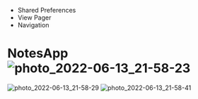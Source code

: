 + Shared Preferences
+ View Pager
+ Navigation
# NotesApp![photo_2022-06-13_21-58-23](https://user-images.githubusercontent.com/88515816/173425446-2ce34099-9480-49ff-b420-77d85e1caf3f.jpg)
![photo_2022-06-13_21-58-29](https://user-images.githubusercontent.com/88515816/173425486-ff3fa643-8fdc-4d96-8993-3ca4a33db778.jpg)
![photo_2022-06-13_21-58-41](https://user-images.githubusercontent.com/88515816/173425549-9d9dee69-86a8-4118-8729-eb7d733d3d21.jpg)
